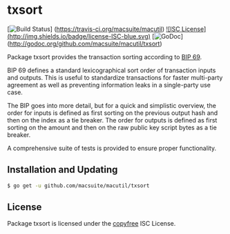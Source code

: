 txsort
======

[![Build Status](http://img.shields.io/travis/macsuite/macutil.svg)]
(https://travis-ci.org/macsuite/macutil) [![ISC License]
(http://img.shields.io/badge/license-ISC-blue.svg)](http://copyfree.org)
[![GoDoc](http://img.shields.io/badge/godoc-reference-blue.svg)]
(http://godoc.org/github.com/macsuite/macutil/txsort)

Package txsort provides the transaction sorting according to [BIP 69](https://github.com/machinecoin/bips/blob/master/bip-0069.mediawiki).

BIP 69 defines a standard lexicographical sort order of transaction inputs and
outputs.  This is useful to standardize transactions for faster multi-party
agreement as well as preventing information leaks in a single-party use case.

The BIP goes into more detail, but for a quick and simplistic overview, the
order for inputs is defined as first sorting on the previous output hash and
then on the index as a tie breaker.  The order for outputs is defined as first
sorting on the amount and then on the raw public key script bytes as a tie
breaker.

A comprehensive suite of tests is provided to ensure proper functionality.

## Installation and Updating

```bash
$ go get -u github.com/macsuite/macutil/txsort
```

## License

Package txsort is licensed under the [copyfree](http://copyfree.org) ISC
License.
